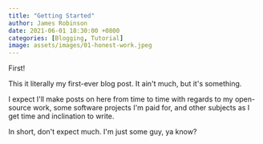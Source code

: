 ```yaml
---
title: "Getting Started"
author: James Robinson
date: 2021-06-01 18:30:00 +0800
categories: [Blogging, Tutorial]
image: assets/images/01-honest-work.jpeg
---
```


First!

This it literally my first-ever blog post. It ain't much, but it's something.

I expect I'll make posts on here from time to time with regards to my open-source work, some software projects I'm paid for, and other subjects as I get time and inclination to write.

In short, don't expect much. I'm just some guy, ya know?
